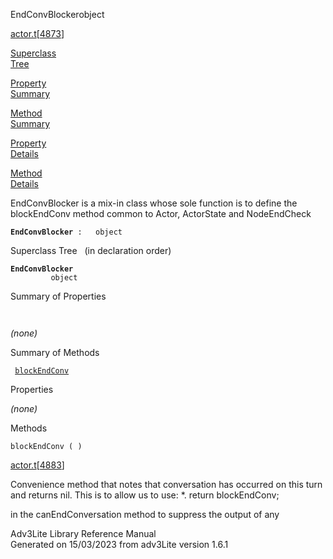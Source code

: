 <span class="title">EndConvBlocker</span><span class="type">object</span>

[actor.t](../file/actor.t.html)\[[4873](../source/actor.t.html#4873)\]

[Superclass  
Tree](#_SuperClassTree_)

[Property  
Summary](#_PropSummary_)

[Method  
Summary](#_MethodSummary_)

[Property  
Details](#_Properties_)

[Method  
Details](#_Methods_)

<div class="fdesc">

EndConvBlocker is a mix-in class whose sole function is to define the
blockEndConv method common to Actor, ActorState and NodeEndCheck

**`EndConvBlocker`**` :   object`

</div>

<span id="_SuperClassTree_"></span>

<div class="mjhd">

<span class="hdln">Superclass Tree</span>   (in declaration order)

</div>

**`EndConvBlocker`**  
`         object`  
<span id="_PropSummary_"></span>

<div class="mjhd">

<span class="hdln">Summary of Properties</span>  

</div>

` `

*(none)* <span id="_MethodSummary_"></span>

<div class="mjhd">

<span class="hdln">Summary of Methods</span>  

</div>

` `[`blockEndConv`](#blockEndConv)`  `

<span id="_Properties_"></span>

<div class="mjhd">

<span class="hdln">Properties</span>  

</div>

*(none)* <span id="_Methods_"></span>

<div class="mjhd">

<span class="hdln">Methods</span>  

</div>

<span id="blockEndConv"></span>

`blockEndConv ( )`

[actor.t](../file/actor.t.html)\[[4883](../source/actor.t.html#4883)\]

<div class="desc">

Convenience method that notes that conversation has occurred on this
turn and returns nil. This is to allow us to use: \*. return
blockEndConv;

in the canEndConversation method to suppress the output of any

</div>

<div class="ftr">

Adv3Lite Library Reference Manual  
Generated on 15/03/2023 from adv3Lite version 1.6.1

</div>
